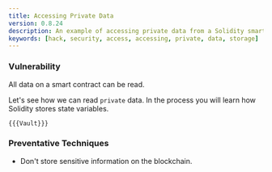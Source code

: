 ```yaml
---
title: Accessing Private Data
version: 0.8.24
description: An example of accessing private data from a Solidity smart contract
keywords: [hack, security, access, accessing, private, data, storage]
---
```


### Vulnerability

All data on a smart contract can be read.

Let's see how we can read `private` data. In the process you will learn how Solidity stores state variables.

```solidity
{{{Vault}}}
```

### Preventative Techniques

- Don't store sensitive information on the blockchain.
